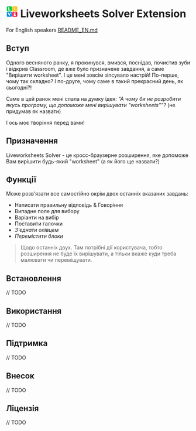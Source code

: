 # ![LOGO](src/images/favicon-32x32.png) Liveworksheets Solver Extension

For English speakers [README_EN.md](./README_EN.md)

## Вступ

Одного весняного ранку, я прокинувся, вмився, поснідав, почистив зуби і відкрив Classroom, де вже було призначене завдання, а саме "Вирішити worksheet". І це мені зовсім зіпсувало настрій! По-перше, чому так складно? І по-друге, чому саме в такий прекрасний день, як сьогодні?!

Саме в цей ранок мені спала на думку ідея: *“А чому би не розробити якусь програму, що допоможе мені вирішувати "worksheets"”?* (не придумав як назвати)

І ось моє творіння перед вами!

## Призначення

Liveworksheets Solver - це кросс-браузерне розширення, яке допоможе Вам вирішити будь-який "worksheet" (а як його ще назвати?)

## Функції

Може розв'язати все самостійно окрім двох останніх вказаних завдань:

- Написати правильну відповідь & Говоріння
- Випадне поле для вибору
- Варіанти на вибір
- Поставити галочки
- *З'єднати олівцем*
- *Перемістити блоки*

> Щодо останніх двух. Там потрібні дії користувача, тобто розширення не буде їх вирішувати, а тільки вкаже куди треба малювати чи переміщувати.

## Встановлення

// TODO

## Використання

// TODO

## Підтримка

// TODO

## Внесок

// TODO

## Ліцензія

// TODO
